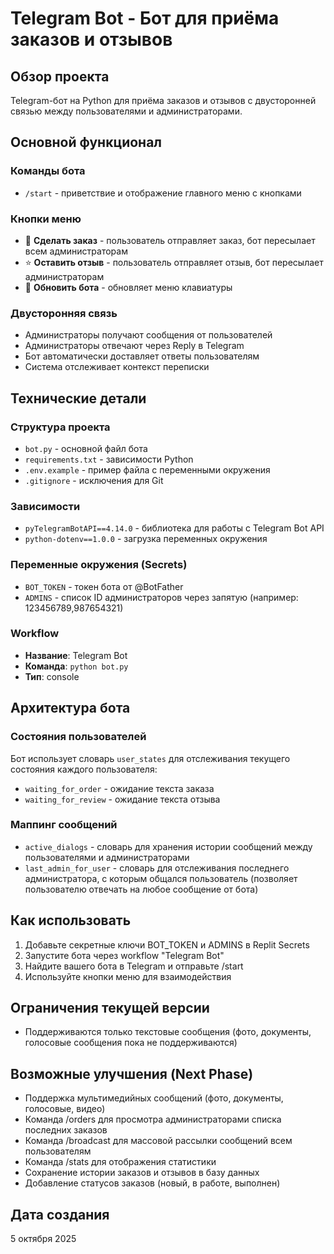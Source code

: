 # Telegram Bot - Бот для приёма заказов и отзывов

## Обзор проекта
Telegram-бот на Python для приёма заказов и отзывов с двусторонней связью между пользователями и администраторами.

## Основной функционал

### Команды бота
- `/start` - приветствие и отображение главного меню с кнопками

### Кнопки меню
- 🛒 **Сделать заказ** - пользователь отправляет заказ, бот пересылает всем администраторам
- ⭐ **Оставить отзыв** - пользователь отправляет отзыв, бот пересылает администраторам
- 🔄 **Обновить бота** - обновляет меню клавиатуры

### Двусторонняя связь
- Администраторы получают сообщения от пользователей
- Администраторы отвечают через Reply в Telegram
- Бот автоматически доставляет ответы пользователям
- Система отслеживает контекст переписки

## Технические детали

### Структура проекта
- `bot.py` - основной файл бота
- `requirements.txt` - зависимости Python
- `.env.example` - пример файла с переменными окружения
- `.gitignore` - исключения для Git

### Зависимости
- `pyTelegramBotAPI==4.14.0` - библиотека для работы с Telegram Bot API
- `python-dotenv==1.0.0` - загрузка переменных окружения

### Переменные окружения (Secrets)
- `BOT_TOKEN` - токен бота от @BotFather
- `ADMINS` - список ID администраторов через запятую (например: 123456789,987654321)

### Workflow
- **Название**: Telegram Bot
- **Команда**: `python bot.py`
- **Тип**: console

## Архитектура бота

### Состояния пользователей
Бот использует словарь `user_states` для отслеживания текущего состояния каждого пользователя:
- `waiting_for_order` - ожидание текста заказа
- `waiting_for_review` - ожидание текста отзыва

### Маппинг сообщений
- `active_dialogs` - словарь для хранения истории сообщений между пользователями и администраторами
- `last_admin_for_user` - словарь для отслеживания последнего администратора, с которым общался пользователь (позволяет пользователю отвечать на любое сообщение от бота)

## Как использовать

1. Добавьте секретные ключи BOT_TOKEN и ADMINS в Replit Secrets
2. Запустите бота через workflow "Telegram Bot"
3. Найдите вашего бота в Telegram и отправьте /start
4. Используйте кнопки меню для взаимодействия

## Ограничения текущей версии
- Поддерживаются только текстовые сообщения (фото, документы, голосовые сообщения пока не поддерживаются)

## Возможные улучшения (Next Phase)
- Поддержка мультимедийных сообщений (фото, документы, голосовые, видео)
- Команда /orders для просмотра администраторами списка последних заказов
- Команда /broadcast для массовой рассылки сообщений всем пользователям
- Команда /stats для отображения статистики
- Сохранение истории заказов и отзывов в базу данных
- Добавление статусов заказов (новый, в работе, выполнен)

## Дата создания
5 октября 2025
